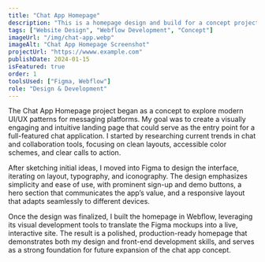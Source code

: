 ```yaml
---
title: "Chat App Homepage"
description: "This is a homepage design and build for a concept project - a chat application. I designed the page first, then built a responsive web page using Webflow."
tags: ["Website Design", "Webflow Development", "Concept"]
imageUrl: "/img/chat-app.webp"
imageAlt: "Chat App Homepage Screenshot"
projectUrl: "https://wwww.example.com"
publishDate: 2024-01-15
isFeatured: true
order: 1
toolsUsed: ["Figma, Webflow"]
role: "Design & Development"
---
```


The Chat App Homepage project began as a concept to explore modern UI/UX patterns for messaging platforms. My goal was to create a visually engaging and intuitive landing page that could serve as the entry point for a full-featured chat application. I started by researching current trends in chat and collaboration tools, focusing on clean layouts, accessible color schemes, and clear calls to action.

After sketching initial ideas, I moved into Figma to design the interface, iterating on layout, typography, and iconography. The design emphasizes simplicity and ease of use, with prominent sign-up and demo buttons, a hero section that communicates the app’s value, and a responsive layout that adapts seamlessly to different devices.

Once the design was finalized, I built the homepage in Webflow, leveraging its visual development tools to translate the Figma mockups into a live, interactive site. The result is a polished, production-ready homepage that demonstrates both my design and front-end development skills, and serves as a strong foundation for future expansion of the chat app concept.
